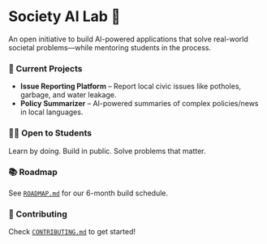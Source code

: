 # Society AI Lab 🚀

An open initiative to build AI-powered applications that solve real-world societal problems—while mentoring students in the process.

### 🔧 Current Projects
- **Issue Reporting Platform** – Report local civic issues like potholes, garbage, and water leakage.
- **Policy Summarizer** – AI-powered summaries of complex policies/news in local languages.

### 🧑‍🎓 Open to Students
Learn by doing. Build in public. Solve problems that matter.

### 📚 Roadmap
See [`ROADMAP.md`](./ROADMAP.md) for our 6-month build schedule.

### 🤝 Contributing
Check [`CONTRIBUTING.md`](./CONTRIBUTING.md) to get started!
